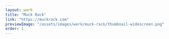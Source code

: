 ```yaml
---
layout: work
title: "Muck Rack"
link: "https://muckrack.com"
previewImage: "/assets/images/work/muck-rack/thumbnail-widescreen.png"
order: 1
---
```

